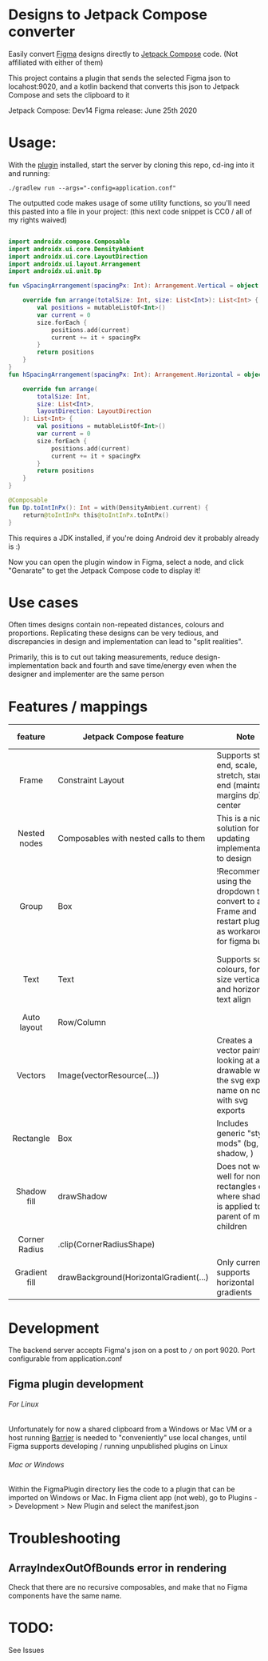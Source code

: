# Designs to Jetpack Compose converter
Easily convert [Figma](https://www.figma.com/) designs directly to [Jetpack Compose](https://developer.android.com/jetpack/compose) code. (Not affiliated with either of them)

This project contains a plugin that sends the selected Figma json to locahost:9020, and a kotlin backend that converts this json
to Jetpack Compose and sets the clipboard to it

Jetpack Compose: Dev14
Figma release: June 25th 2020

# Usage:
With the [plugin](https://www.figma.com/community/plugin/856651176156241740/Figma-to-Compose) installed, start the server by cloning this repo, cd-ing into it and running:

`./gradlew run --args="-config=application.conf"`


The outputted code makes usage of some utility functions, so you'll need this pasted into a file in your project:
(this next code snippet is CC0 / all of my rights waived)
```kotlin

import androidx.compose.Composable
import androidx.ui.core.DensityAmbient
import androidx.ui.core.LayoutDirection
import androidx.ui.layout.Arrangement
import androidx.ui.unit.Dp

fun vSpacingArrangement(spacingPx: Int): Arrangement.Vertical = object : Arrangement.Vertical {

    override fun arrange(totalSize: Int, size: List<Int>): List<Int> {
        val positions = mutableListOf<Int>()
        var current = 0
        size.forEach {
            positions.add(current)
            current += it + spacingPx
        }
        return positions
    }
}
fun hSpacingArrangement(spacingPx: Int): Arrangement.Horizontal = object : Arrangement.Horizontal {

    override fun arrange(
        totalSize: Int,
        size: List<Int>,
        layoutDirection: LayoutDirection
    ): List<Int> {
        val positions = mutableListOf<Int>()
        var current = 0
        size.forEach {
            positions.add(current)
            current += it + spacingPx
        }
        return positions
    }
}

@Composable
fun Dp.toIntInPx(): Int = with(DensityAmbient.current) {
    return@toIntInPx this@toIntInPx.toIntPx()
}

```

This requires a JDK installed, if you're doing Android dev it probably already is :)

Now you can open the plugin window in Figma, select a node, and click "Genarate" to get the Jetpack Compose code to display it!

# Use cases
Often times designs contain non-repeated distances, colours and proportions. Replicating these designs can be very tedious, and discrepancies in design and implementation can lead to "split realities".

Primarily, this is to cut out taking measurements, reduce design-implementation back and fourth and save time/energy even when the designer and implementer are the same person

# Features / mappings

|    feature    | Jetpack Compose feature               | Note                                                                                              | Missing / to-do                                    |   |
|:-------------:|---------------------------------------|---------------------------------------------------------------------------------------------------|----------------------------------------------------|---|
| Frame         | Constraint Layout                     | Supports start, end, scale, stretch, start-end (maintain margins dp), center                      | auto remove redundant constraints                  |   |
| Nested nodes  | Composables with nested calls to them | This is a nice solution for updating implementation to design                                     |                                                    |   |
| Group         | Box                                   | !Recommend using the dropdown to convert to a Frame and restart plugin as workaround for figma bug| Pass parent group's constraints to group's children|   |
| Text          | Text                                  | Supports solid colours, font size vertical and horizontal text align                              | Font family, bold, italic, advanced Figma features |   |
| Auto layout   | Row/Column                            |                                                                                                   |                                                    |   |
| Vectors       | Image(vectorResource(...))            | Creates a vector painter looking at a drawable with the svg export name on nodes with svg exports | Automation for importing svgs from figma           |   |
| Rectangle     | Box                                   | Includes generic "style mods" (bg, shadow, )                                                      |                                                    |   |
| Shadow fill   | drawShadow                            | Does not work well for non-rectangles or where shadow is applied to parent of many children       | Other shapes, find solution for shadows on parents |   |
| Corner Radius | .clip(CornerRadiusShape)              |                                                                                                   |                                                    |   |
| Gradient fill | drawBackground(HorizontalGradient(...)|  Only currently supports horizontal gradients                                                     |                                                    |   |

# Development

The backend server accepts Figma's json on a post to `/` on port 9020. Port configurable from application.conf

## Figma plugin development
###### For Linux

 Unfortunately for now a shared clipboard from a Windows or Mac VM or a host running [Barrier](https://github.com/debauchee/barrier) is needed to "conveniently" use local changes,
 until Figma supports developing / running unpublished plugins on Linux

###### Mac or Windows
Within the FigmaPlugin directory lies the code to a plugin that can be imported on Windows or Mac. In Figma client app (not web), go to
Plugins -> Development > New Plugin and select the manifest.json


# Troubleshooting

## ArrayIndexOutOfBounds error in rendering
Check that there are no recursive composables, and make that no Figma components
have the same name.

# TODO:
See Issues
